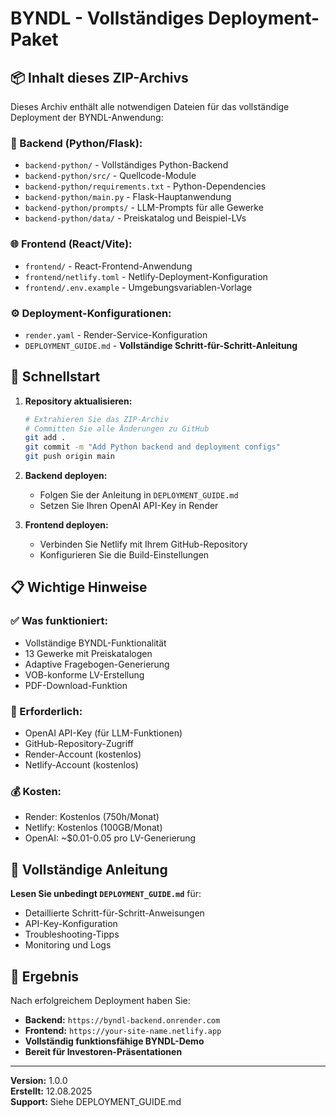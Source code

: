 # BYNDL - Vollständiges Deployment-Paket

## 📦 **Inhalt dieses ZIP-Archivs**

Dieses Archiv enthält alle notwendigen Dateien für das vollständige Deployment der BYNDL-Anwendung:

### **🔧 Backend (Python/Flask):**
- `backend-python/` - Vollständiges Python-Backend
- `backend-python/src/` - Quellcode-Module
- `backend-python/requirements.txt` - Python-Dependencies
- `backend-python/main.py` - Flask-Hauptanwendung
- `backend-python/prompts/` - LLM-Prompts für alle Gewerke
- `backend-python/data/` - Preiskatalog und Beispiel-LVs

### **🌐 Frontend (React/Vite):**
- `frontend/` - React-Frontend-Anwendung
- `frontend/netlify.toml` - Netlify-Deployment-Konfiguration
- `frontend/.env.example` - Umgebungsvariablen-Vorlage

### **⚙️ Deployment-Konfigurationen:**
- `render.yaml` - Render-Service-Konfiguration
- `DEPLOYMENT_GUIDE.md` - **Vollständige Schritt-für-Schritt-Anleitung**

## 🚀 **Schnellstart**

1. **Repository aktualisieren:**
   ```bash
   # Extrahieren Sie das ZIP-Archiv
   # Committen Sie alle Änderungen zu GitHub
   git add .
   git commit -m "Add Python backend and deployment configs"
   git push origin main
   ```

2. **Backend deployen:**
   - Folgen Sie der Anleitung in `DEPLOYMENT_GUIDE.md`
   - Setzen Sie Ihren OpenAI API-Key in Render

3. **Frontend deployen:**
   - Verbinden Sie Netlify mit Ihrem GitHub-Repository
   - Konfigurieren Sie die Build-Einstellungen

## 📋 **Wichtige Hinweise**

### **✅ Was funktioniert:**
- Vollständige BYNDL-Funktionalität
- 13 Gewerke mit Preiskatalogen
- Adaptive Fragebogen-Generierung
- VOB-konforme LV-Erstellung
- PDF-Download-Funktion

### **🔑 Erforderlich:**
- OpenAI API-Key (für LLM-Funktionen)
- GitHub-Repository-Zugriff
- Render-Account (kostenlos)
- Netlify-Account (kostenlos)

### **💰 Kosten:**
- Render: Kostenlos (750h/Monat)
- Netlify: Kostenlos (100GB/Monat)
- OpenAI: ~$0.01-0.05 pro LV-Generierung

## 📖 **Vollständige Anleitung**

**Lesen Sie unbedingt `DEPLOYMENT_GUIDE.md`** für:
- Detaillierte Schritt-für-Schritt-Anweisungen
- API-Key-Konfiguration
- Troubleshooting-Tipps
- Monitoring und Logs

## 🎯 **Ergebnis**

Nach erfolgreichem Deployment haben Sie:
- **Backend:** `https://byndl-backend.onrender.com`
- **Frontend:** `https://your-site-name.netlify.app`
- **Vollständig funktionsfähige BYNDL-Demo**
- **Bereit für Investoren-Präsentationen**

---

**Version:** 1.0.0  
**Erstellt:** 12.08.2025  
**Support:** Siehe DEPLOYMENT_GUIDE.md

